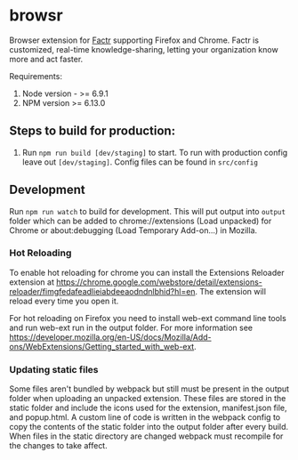 # browsr
Browser extension for [Factr](https://factr.com) supporting Firefox and Chrome.  Factr is customized, real-time knowledge-sharing, letting your organization know more and act faster.

Requirements:
1. Node version - >= 6.9.1
2. NPM version >= 6.13.0

## Steps to build for production:
1. Run `npm run build [dev/staging]` to start. To run with production config leave out `[dev/staging]`. Config files can be found in `src/config`

## Development

Run `npm run watch` to build for development.  This will put output into `output` folder which can be added to chrome://extensions (Load unpacked) for Chrome or about:debugging (Load Temporary Add-on...) in Mozilla.

### Hot Reloading
To enable hot reloading for chrome you can install the Extensions Reloader extension at https://chrome.google.com/webstore/detail/extensions-reloader/fimgfedafeadlieiabdeeaodndnlbhid?hl=en. The extension will reload every time you open it.

For hot reloading on Firefox you need to install web-ext command line tools and run web-ext run in the output folder. For more information see https://developer.mozilla.org/en-US/docs/Mozilla/Add-ons/WebExtensions/Getting_started_with_web-ext.

### Updating static files
Some files aren't bundled by webpack but still must be present in the output folder when uploading an unpacked extension. These files are stored in the static folder and include the icons used for the extension, manifest.json file, and popup.html. A custom line of code is written in the webpack config to copy the contents of the static folder into the output folder after every build. When files in the static directory are changed webpack must recompile for the changes to take affect.
